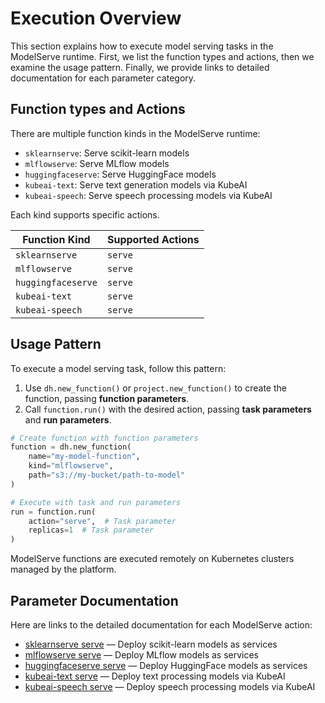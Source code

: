 # Execution Overview

This section explains how to execute model serving tasks in the ModelServe runtime.
First, we list the function types and actions, then we examine the usage pattern.
Finally, we provide links to detailed documentation for each parameter category.

## Function types and Actions

There are multiple function kinds in the ModelServe runtime:

- `sklearnserve`: Serve scikit-learn models
- `mlflowserve`: Serve MLflow models
- `huggingfaceserve`: Serve HuggingFace models
- `kubeai-text`: Serve text generation models via KubeAI
- `kubeai-speech`: Serve speech processing models via KubeAI

Each kind supports specific actions.

| Function Kind | Supported Actions |
| --- | --- |
| `sklearnserve` | `serve` |
| `mlflowserve` | `serve` |
| `huggingfaceserve` | `serve` |
| `kubeai-text` | `serve` |
| `kubeai-speech` | `serve` |

## Usage Pattern

To execute a model serving task, follow this pattern:

1. Use `dh.new_function()` or `project.new_function()` to create the function, passing **function parameters**.
2. Call `function.run()` with the desired action, passing **task parameters** and **run parameters**.

```python
# Create function with function parameters
function = dh.new_function(
    name="my-model-function",
    kind="mlflowserve",
    path="s3://my-bucket/path-to-model"
)

# Execute with task and run parameters
run = function.run(
    action="serve",  # Task parameter
    replicas=1  # Task parameter
)
```

ModelServe functions are executed remotely on Kubernetes clusters managed by the platform.

## Parameter Documentation

Here are links to the detailed documentation for each ModelServe action:

- [sklearnserve serve](actions/sklearnserve-serve.md) — Deploy scikit-learn models as services
- [mlflowserve serve](actions/mlflowserve-serve.md) — Deploy MLflow models as services
- [huggingfaceserve serve](actions/huggingfaceserve-serve.md) — Deploy HuggingFace models as services
- [kubeai-text serve](actions/kubeai-text-serve.md) — Deploy text processing models via KubeAI
- [kubeai-speech serve](actions/kubeai-speech-serve.md) — Deploy speech processing models via KubeAI
